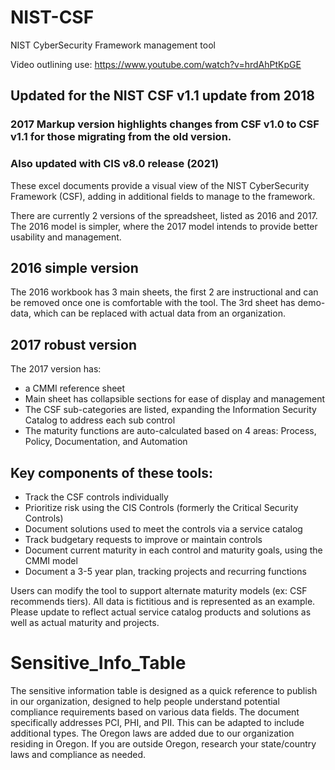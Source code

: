# NIST-CSF
NIST CyberSecurity Framework management tool

Video outlining use:
https://www.youtube.com/watch?v=hrdAhPtKpGE

## Updated for the NIST CSF v1.1 update from 2018 ##
### 2017 Markup version highlights changes from CSF v1.0 to CSF v1.1 for those migrating from the old version.
### Also updated with CIS v8.0 release (2021)

These excel documents provide a visual view of the NIST CyberSecurity Framework (CSF), adding in additional 
fields to manage to the framework.

There are currently 2 versions of the spreadsheet, listed as 2016 and 2017. The 2016 model is simpler, where the 2017 model 
intends to provide better usability and management.

## 2016 simple version
The 2016 workbook has 3 main sheets, the first 2 are instructional and can be removed once one is comfortable with the tool. 
The 3rd sheet has demo-data, which can be replaced with actual data from an organization. 

## 2017 robust version
The 2017 version has: 
 - a CMMI reference sheet 
 - Main sheet has collapsible sections for ease of display and management
 - The CSF sub-categories are listed, expanding the Information Security Catalog to address each sub control
 - The maturity functions are auto-calculated based on 4 areas: Process, Policy, Documentation, and Automation

## Key components of these tools: 
 - Track the CSF controls individually
 - Prioritize risk using the CIS Controls (formerly the Critical Security Controls)
 - Document solutions used to meet the controls via a service catalog
 - Track budgetary requests to improve or maintain controls
 - Document current maturity in each control and maturity goals, using the CMMI model
 - Document a 3-5 year plan, tracking projects and recurring functions

Users can modify the tool to support alternate maturity models (ex: CSF recommends tiers). All data is fictitious and is represented as an example. Please update to reflect actual service catalog products and solutions as well as actual maturity and projects.

# Sensitive_Info_Table
The sensitive information table is designed as a quick reference to publish in our organization, designed to help people understand potential compliance requirements based on various data fields. The document specifically addresses PCI, PHI, and PII. This can be adapted to include additional types. The Oregon laws are added due to our organization residing in Oregon. If you are outside Oregon, research your state/country laws and compliance as needed.
